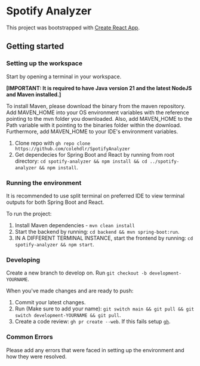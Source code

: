 # Spotify Analyzer

This project was bootstrapped with [Create React App](https://github.com/facebook/create-react-app).

## Getting started

### Setting up the workspace
Start by opening a terminal in your workspace. 

**[IMPORTANT: It is required to have Java version 21 and the latest NodeJS and Maven installed.]**

To install Maven, please download the binary from the maven repository. Add MAVEN_HOME into your OS environment variables with the reference pointing to the mvn folder you downloaded. Also, add MAVEN_HOME to the Path variable with it pointing to the binaries folder within the download. Furthermore, add MAVEN_HOME to your IDE's environment variables.

1. Clone repo with ```gh repo clone https://github.com/colehdlr/SpotifyAnalyzer```
2. Get dependecies for Spring Boot and React by running from root directory: ```cd spotify-analyzer && npm install && cd ../spotify-analyzer && npm install```.


### Running the environment

It is recommended to use split terminal on preferred IDE to view terminal outputs for both Spring Boot and React.

To run the project:
1. Install Maven dependencies - ```mvn clean install```
2. Start the backend by running: ```cd backend && mvn spring-boot:run```.
3. IN A DIFFERENT TERMINAL INSTANCE, start the frontend by running: ```cd spotify-analyzer && npm start```.


### Developing

Create a new branch to develop on.
Run ```git checkout -b development-YOURNAME```.


When you've made changes and are ready to push:
1. Commit your latest changes.
2. Run (Make sure to add your name): ```git switch main && git pull && git switch development-YOURNAME && git pull```.
3. Create a code review: ```gh pr create --web```. If this fails setup [```gh```](https://docs.github.com/en/github-cli/github-cli/quickstart).


### Common Errors
Please add any errors that were faced in setting up the environment and how they were resolved.
